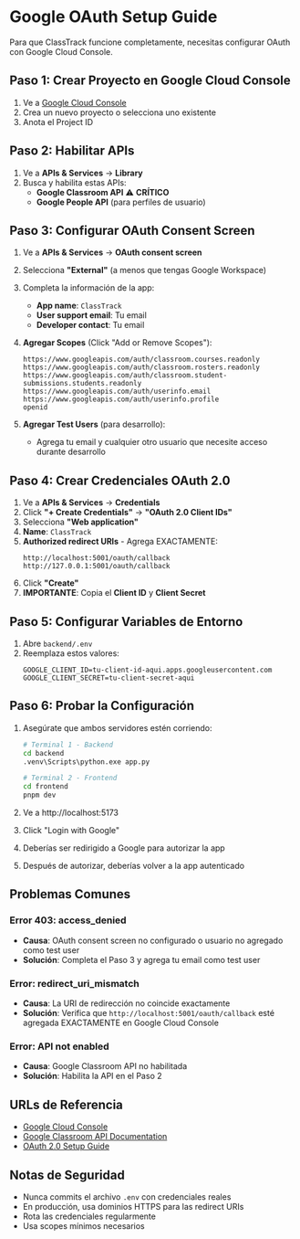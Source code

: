 # Google OAuth Setup Guide

Para que ClassTrack funcione completamente, necesitas configurar OAuth con Google Cloud Console.

## Paso 1: Crear Proyecto en Google Cloud Console

1. Ve a [Google Cloud Console](https://console.cloud.google.com/)
2. Crea un nuevo proyecto o selecciona uno existente
3. Anota el Project ID

## Paso 2: Habilitar APIs

1. Ve a **APIs & Services** → **Library**
2. Busca y habilita estas APIs:
   - **Google Classroom API** ⚠️ **CRÍTICO**
   - **Google People API** (para perfiles de usuario)

## Paso 3: Configurar OAuth Consent Screen

1. Ve a **APIs & Services** → **OAuth consent screen**
2. Selecciona **"External"** (a menos que tengas Google Workspace)
3. Completa la información de la app:
   - **App name**: `ClassTrack`
   - **User support email**: Tu email
   - **Developer contact**: Tu email

4. **Agregar Scopes** (Click "Add or Remove Scopes"):
   ```
   https://www.googleapis.com/auth/classroom.courses.readonly
   https://www.googleapis.com/auth/classroom.rosters.readonly
   https://www.googleapis.com/auth/classroom.student-submissions.students.readonly
   https://www.googleapis.com/auth/userinfo.email
   https://www.googleapis.com/auth/userinfo.profile
   openid
   ```

5. **Agregar Test Users** (para desarrollo):
   - Agrega tu email y cualquier otro usuario que necesite acceso durante desarrollo

## Paso 4: Crear Credenciales OAuth 2.0

1. Ve a **APIs & Services** → **Credentials**
2. Click **"+ Create Credentials"** → **"OAuth 2.0 Client IDs"**
3. Selecciona **"Web application"**
4. **Name**: `ClassTrack`
5. **Authorized redirect URIs** - Agrega EXACTAMENTE:
   ```
   http://localhost:5001/oauth/callback
   http://127.0.0.1:5001/oauth/callback
   ```
6. Click **"Create"**
7. **IMPORTANTE**: Copia el **Client ID** y **Client Secret**

## Paso 5: Configurar Variables de Entorno

1. Abre `backend/.env`
2. Reemplaza estos valores:
   ```env
   GOOGLE_CLIENT_ID=tu-client-id-aqui.apps.googleusercontent.com
   GOOGLE_CLIENT_SECRET=tu-client-secret-aqui
   ```

## Paso 6: Probar la Configuración

1. Asegúrate que ambos servidores estén corriendo:
   ```bash
   # Terminal 1 - Backend
   cd backend
   .venv\Scripts\python.exe app.py

   # Terminal 2 - Frontend  
   cd frontend
   pnpm dev
   ```

2. Ve a http://localhost:5173
3. Click "Login with Google"
4. Deberías ser redirigido a Google para autorizar la app
5. Después de autorizar, deberías volver a la app autenticado

## Problemas Comunes

### Error 403: access_denied
- **Causa**: OAuth consent screen no configurado o usuario no agregado como test user
- **Solución**: Completa el Paso 3 y agrega tu email como test user

### Error: redirect_uri_mismatch
- **Causa**: La URI de redirección no coincide exactamente
- **Solución**: Verifica que `http://localhost:5001/oauth/callback` esté agregada EXACTAMENTE en Google Cloud Console

### Error: API not enabled
- **Causa**: Google Classroom API no habilitada
- **Solución**: Habilita la API en el Paso 2

## URLs de Referencia

- [Google Cloud Console](https://console.cloud.google.com/)
- [Google Classroom API Documentation](https://developers.google.com/classroom)
- [OAuth 2.0 Setup Guide](https://developers.google.com/identity/protocols/oauth2)

## Notas de Seguridad

- Nunca commits el archivo `.env` con credenciales reales
- En producción, usa dominios HTTPS para las redirect URIs
- Rota las credenciales regularmente
- Usa scopes mínimos necesarios
